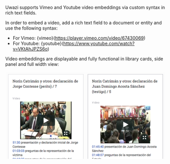 Uwazi supports Vimeo and Youtube video embeddings via custom syntax in rich text fields.

In order to embed a video, add a rich text field to a document or entity and use the following syntax:

* For Vimeo: {vimeo}(https://player.vimeo.com/video/67430069)
* For Youtube: {youtube}(https://www.youtube.com/watch?v=VKtAhJPZS6o)

Video embeddings are displayable and fully functional in library cards, side panel and full width view:

![](https://github.com/huridocs/uwazi-assets/raw/master/wiki/screenshots/video-embedding.png)